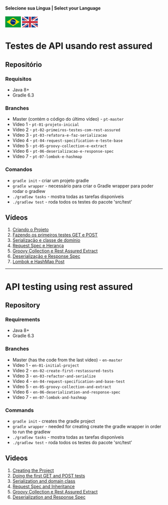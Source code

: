 #### Selecione sua Língua | Select your Language
<a href='#Testes-de-API-usando-rest-assured'><img src="images/pt-br.png" alt="Português" width="50" /></a>
<a href='#API-testing-using-rest-assured'><img src="images/en.jpg" alt="English" width="50" /></a>


# Testes de API usando rest assured

## Repositório

### Requisitos
* Java 8+
* Gradle 6.3

### Branches
* Master (contém o código do último vídeo)  - `pt-master` 
* Vídeo 1 - `pt-01-projeto-inicial`
* Vídeo 2 - `pt-02-primeiros-testes-com-rest-assured`
* Vídeo 3 - `pt-03-refatora-e-faz-serializacao`
* Vídeo 4 - `pt-04-request-specification-e-teste-base`
* Vídeo 5 - `pt-05-groovy-collection-e-extract`
* Vídeo 6 - `pt-06-deserializacao-e-response-spec`
* Vídeo 7 - `pt-07-lombok-e-hashmap`


### Comandos
* `gradle init` - criar um projeto gradle
* `gradle wrapper` - necessário para criar o Gradle wrapper para poder rodar o gradlew
* `./gradlew tasks` - mostra todas as tarefas disponíveis
* `./gradlew test` - roda todos os testes do pacote 'src/test'

## Vídeos

1. [Criando o Projeto](https://youtu.be/EjXimnUwAns)
1. [Fazendo os primeiros testes GET e POST](https://youtu.be/Yko4DTEmAV8) 
1. [Serialização e classe de domínio](https://youtu.be/nYC2_DruHVU) 
1. [Request Spec e Herança](https://youtu.be/5Sb2Sf3GssI) 
1. [Groovy Collection e Rest Assured Extract](https://youtu.be/KQmJqdKgs74) 
1. [Deserialização e Response Spec](https://youtu.be/l564EZXoHOA) 
1. [Lombok e HashMap Post](https://youtu.be/LVKx6GByzPU) 

---

# API testing using rest assured

## Repository

### Requirements
* Java 8+
* Gradle 6.3

### Branches
* Master (has the code from the last video)  - `en-master` 
* Video 1 - `en-01-initial-project`
* Video 2 - `en-02-create-first-restassured-tests`
* Video 3 - `en-03-refactor-and-serialize`
* Video 4 - `en-04-request-specification-and-base-test`
* Video 5 - `en-05-groovy-collection-and-extract`
* Video 6 - `en-06-deserialization-and-response-spec`
* Video 7 - `en-07-lombok-and-hashmap`

### Commands
* `gradle init` - creates the gradle project
* `gradle wrapper` - needed for creating create the gradle wrapper in order to run the gradlew
* `./gradlew tasks` - mostra todas as tarefas disponíveis
* `./gradlew test` - roda todos os testes do pacote 'src/test'

## Videos

1. [Creating the Project](https://youtu.be/MnPx1uoYyac)
1. [Doing the first GET and POST tests](https://youtu.be/ZHkms9dhfVs)
1. [Serialization and domain class](https://youtu.be/jQ43TLg2p70)
1. [Request Spec and Inheritance](https://youtu.be/AcWxLe9a7-E)
1. [Groovy Collection e Rest Assured Extract](https://youtu.be/q_Q9_F7DdwQ)
1. [Deserialization and Response Spec](https://youtu.be/i33KgGqOC9I)
